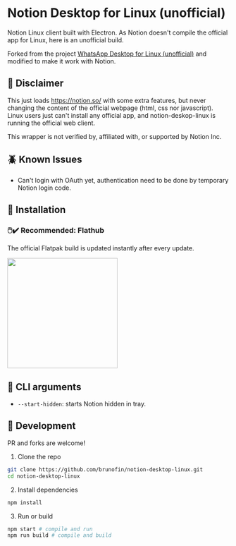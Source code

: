 # Notion Desktop for Linux (unofficial)
Notion Linux client built with Electron. As Notion doesn't compile the official app for Linux, here is an unofficial build.

Forked from the project [WhatsApp Desktop for Linux (unofficial)](https://github.com/mimbrero/whatsapp-desktop-linux) and modified to make it work with Notion.

## 📜 Disclaimer
This just loads https://notion.so/ with some extra features, but never changing the content of the official webpage (html, css nor javascript). Linux users just can't install any official app, and notion-deskop-linux is running the official web client.

This wrapper is not verified by, affiliated with, or supported by Notion Inc.

## 🪲 Known Issues
- Can't login with OAuth yet, authentication need to be done by temporary Notion login code.

## 💾 Installation
### 🖱️✔️ Recommended: Flathub
The official Flatpak build is updated instantly after every update.

<a href="https://flathub.org/apps/details/io.github.brunofin.NotionAppDesktop"><img src="https://flathub.org/assets/badges/flathub-badge-en.png" width="250"></a>

## :hammer: CLI arguments
- `--start-hidden`: starts Notion hidden in tray.

## :construction: Development
PR and forks are welcome!

1. Clone the repo
```bash
git clone https://github.com/brunofin/notion-desktop-linux.git
cd notion-desktop-linux
```

2. Install dependencies
```bash
npm install
```

3. Run or build
```bash
npm start # compile and run
npm run build # compile and build
```
